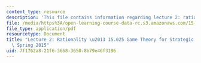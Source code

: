 ```yaml
---
content_type: resource
description: 'This file contains information regarding lecture 2: rationality.'
file: /media/https%3A/open-learning-course-data-rc.s3.amazonaws.com/15-025-game-theory-for-strategic-advantage-spring-2015/7f1762a821f6366836508b79e46f3196_MIT15_025S15_Lec_2.pdf
file_type: application/pdf
resourcetype: Document
title: "Lecture 2: Rationality \u2013 15.025 Game Theory for Strategic Advantage \u2013\
  \ Spring 2015"
uid: 7f1762a8-21f6-3668-3650-8b79e46f3196
---
```

